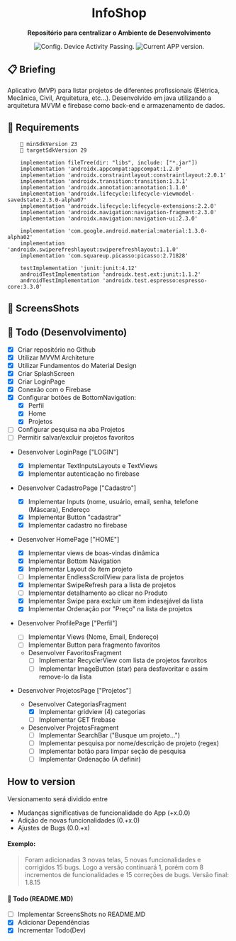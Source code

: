 <h1 align="center">
  InfoShop
</h1>

<p align="center">
  <strong>Repositório para centralizar o Ambiente de Desenvolvimento</strong>
  <p align="center">
    <img src="https://ci.appveyor.com/api/projects/status/g8d58ipi3auqdtrk/branch/master?svg=true" alt="Config. Device Activity Passing." />
<!--      <img src="https://ci.appveyor.com/api/projects/status/216h1g17b8ir009t?svg=true" alt="Config. Device Activity Crashing." /> -->
    <img src="https://img.shields.io/badge/version-1.0.0-blue.svg" alt="Current APP version." />  
  </p>
</p>

## 📋 Briefing

  Aplicativo (MVP) para listar projetos de diferentes profissionais (Elétrica, Mecânica, Civil, Arquitetura, etc...). 
  Desenvolvido em java utilizando a arquitetura MVVM e firebase como back-end e armazenamento de dados.

## 📖 Requirements
```
    📱 minSdkVersion 23
    📱 targetSdkVersion 29

    implementation fileTree(dir: "libs", include: ["*.jar"])
    implementation 'androidx.appcompat:appcompat:1.2.0'
    implementation 'androidx.constraintlayout:constraintlayout:2.0.1'
    implementation 'androidx.transition:transition:1.3.1'
    implementation 'androidx.annotation:annotation:1.1.0'
    implementation 'androidx.lifecycle:lifecycle-viewmodel-savedstate:2.3.0-alpha07'
    implementation 'androidx.lifecycle:lifecycle-extensions:2.2.0'
    implementation 'androidx.navigation:navigation-fragment:2.3.0'
    implementation 'androidx.navigation:navigation-ui:2.3.0'

    implementation 'com.google.android.material:material:1.3.0-alpha02'
    implementation 'androidx.swiperefreshlayout:swiperefreshlayout:1.1.0'
    implementation 'com.squareup.picasso:picasso:2.71828'

    testImplementation 'junit:junit:4.12'
    androidTestImplementation 'androidx.test.ext:junit:1.1.2'
    androidTestImplementation 'androidx.test.espresso:espresso-core:3.3.0'
```

## 🚀 ScreensShots
<div style="float: left">
</div>

## 👏 Todo (Desenvolvimento)

- [x] Criar repositório no Github
- [X] Utilizar MVVM Architeture
- [x] Utilizar Fundamentos do Material Design
- [x] Criar SplashScreen
- [x] Criar LoginPage
- [x] Conexão com o Firebase
- [x] Configurar botões de BottomNavigation:
  - [x] Perfil
  - [x] Home
  - [x] Projetos
- [ ] Configurar pesquisa na aba Projetos
- [ ] Permitir salvar/excluir projetos favoritos

* Desenvolver LoginPage ["LOGIN"]

  - [x] Implementar TextInputsLayouts e TextViews
  - [x] Implementar autenticação no firebase
  
* Desenvolver CadastroPage ["Cadastro"]
  - [x] Implementar Inputs (nome, usuário, email, senha, telefone (Máscara), Endereço
  - [x] Implementar Button "cadastrar"
  - [x] Implementar cadastro no firebase
  
* Desenvolver HomePage ["HOME"]
  -  [x] Implementar views de boas-vindas dinâmica
  -  [x] Implementar Bottom Navigation
  -  [x] Implementar Layout do item projeto
  -  [ ] Implementar EndlessScrollView para lista de projetos
  -  [x] Implementar SwipeRefresh para a lista de projetos
  -  [ ] Implementar detalhamento ao clicar no Produto
  -  [x] Implementar Swipe para excluir um item indesejável da lista
  -  [x] Implementar Ordenação por "Preço" na lista de projetos
  
* Desenvolver ProfilePage ["Perfil"]
  - [ ] Implementar Views (Nome, Email, Endereço)
  - [ ] Implementar Button para fragmento favoritos
  
  * Desenvolver FavoritosFragment
    - [ ] Implementar RecyclerView com lista de projetos favoritos
    - [ ] Implementar ImageButton (star) para desfavoritar e assim remove-lo da lista

* Desenvolver ProjetosPage ["Projetos"]
  * Desenvolver CategoriasFragment
    - [x] Implementar gridview (4) categorias
    - [ ] Implementar GET firebase 
  * Desenvolver ProjetosFragment
    - [ ] Implementar SearchBar ("Busque um projeto...")
    - [ ] Implementar pesquisa por nome/descrição de projeto (regex)
    - [ ] Implementar botão para limpar seção de pesquisa
    - [ ] Implementar Ordenação (A definir)
    
## How to version

Versionamento será dividido entre

- Mudanças significativas de funcionalidade do App (+x.0.0)
- Adição de novas funcionalidades (0.+x.0)
- Ajustes de Bugs (0.0.+x)

#### Exemplo:

> Foram adicionadas 3 novas telas, 5 novas funcionalidades e corrigidos 15 bugs. Logo a versão continuará 1, porém com 8 incrementos de funcionalidades e 15 correções de bugs. Versão final: 1.8.15

#### 👏 Todo (README.MD)

- [ ] Implementar ScreensShots no README.MD
- [x] Adicionar Dependências
- [x] Incrementar Todo(Dev)
